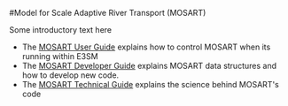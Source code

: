 #Model for Scale Adaptive River Transport (MOSART)

Some introductory text here

* The [MOSART User Guide](user-guide/index.md) explains how to control MOSART when its running within E3SM
* The [MOSART Developer Guide](dev-guide/index.md) explains MOSART data structures and how to develop new code.
* The [MOSART Technical Guide](tech-guide/index.md) explains the science behind MOSART's code
